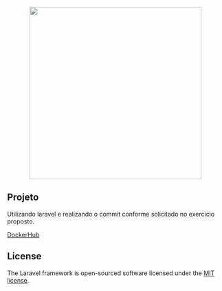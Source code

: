 <p align="center"><img src="https://res.cloudinary.com/dtfbvvkyp/image/upload/v1566331377/laravel-logolockup-cmyk-red.svg" width="400"></p>

## Projeto

Utilizando laravel e realizando o commit conforme solicitado no exercicio proposto.

[DockerHub](https://hub.docker.com/repository/docker/pereiraze/laravel)

## License

The Laravel framework is open-sourced software licensed under the [MIT license](https://opensource.org/licenses/MIT).
